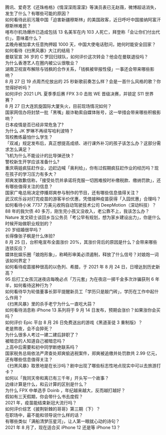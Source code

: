腾讯、爱奇艺《还珠格格》《情深深雨濛濛》等演员表已无赵薇，微博超话消失，发生了什么？有哪些可能的原因？  
如何看待此前污蔑中国「迫害新疆穆斯林」的美国政客，近日呼吁中国接纳阿富汗穆斯林难民？  
喀布尔机场爆炸已造成包括 13 名美军在内 103 人死亡，拜登称「会让你们付出代价」，意味着什么？  
孟晚舟被加拿大任意拘押超 1000 天，中国大使电话慰问，她何时能安全回家？  
如何看待《扫黑风暴》大江的结局？  
曼联官宣 36 岁的 C 罗回归球队，如何评价这次转会？他会在曼联退役吗？  
为什么香港艺人在圈内被公认很敬业？  
湖南卫视宣布解除与钱枫的合作关系，「钱枫被举报性侵」一事还会带来哪些影响？  
8 月 27 日 19 点周杰伦放出的 25 秒新歌前奏怎么样？会是一首什么风格的歌？你觉得好听吗？  
如何评价 2021 LPL 夏季季后赛 FPX 3:0 击败 WE 晋级决赛，并锁定 S11 世界赛？  
8 月 27 日大连凯旋国际大厦失火，目前现场情况如何？  
国家网信办将封禁一批「黑嘴」敲诈勒索自媒体账号，这一举措会带来哪些积极影响？  
日本疫情是否已经非常危急了?  
为什么 JK 罗琳不再续写哈利波特？  
驾校教练最怕什么学生？  
「双减」规定发布后，真正想提高成绩、进行课外补习的孩子该怎么办？这部分需求怎么满足？  
飞机为什么不能设计的比导弹还快？  
警校新生开学应该准备什么?  
重庆萌娃疯狂赶作业，边赶边喊「奥利给」，你有过假期疯狂赶作业的经历吗？现在孩子的学习压力有多大？  
郑爽发致歉信称，「接受处罚并承诺将克服一切困难按时补缴税款、缴纳罚款」，还有哪些值得关注的信息？  
国家广电总局决定停播郑爽参与制作的节目，还有哪些信息值得关注？  
武汉欢乐谷对打完疫苗的游客半价优惠，凭借接种疫苗获得「入园优惠」合理吗？  
如何看待小米 7737 万美元收购自动驾驶技术公司  DeepMotion（深动科技）？  
88 年的我欠债 40 多万，刚生完小孩又没收入，老公靠不上，我该怎么办？  
Nature 发文硕士谈回乡当公务员「考公早有规划，想为家乡建设出力」，你是什么时候开始做职业规划的？  
20 岁结婚很早吗？  
长得像张子枫是什么体验?  
8 月 25 日，台积电宣布全面涨价 20%，其涨价背后的原因是什么？会带来哪些连锁反应？  
媒体批娱乐圈「娘炮形象」，称畸形审美必须遏制，释放了什么信号？对娘炮一词该如何界定？  
如何看待疫苗接种很高的以色列、希腊，于 2021 年 8 月 24 日，日增达到历史新高？  
95 后打工女孩沉迷夜店每晚必点「万元套」为在夜店一掷千金多次诈骗获刑 6 年半，如何看待这种行为？  
如何看待华为轮值董事长郭平提醒新员工「学历只是敲门砖」，学历在工作中起什么作用？  
《扫黑风暴》里的杀手老宁为什么一直吃大蒜？  
如何看待消息称 iPhone 13 系列将于 9 月 14 日发布，预期会涨价？如果涨你会买吗？  
如何评价 Epic 平台 8 月 26 日免费送出的游戏《黑道圣徒 3 重制版》？  
老是熬夜，会不会猝死？  
为什么很多人考过一建二建后辞职了？  
被暗恋的人知道自己被暗恋吗？  
上高中后需要和初中同学断绝联系吗？  
国家税务总局依法严肃查处郑爽偷逃税案件，郑爽被追缴并处罚款共 2.99 亿元，还有哪些信息值得关注？  
《扫黑风暴》取景地是在长沙吗？剧中出现了哪些标志性地点现实中可以去旅游打卡？  
如何以「我同天帝和离已有三千年」开头写一个故事？  
边缘计算是什么，和云计算的区别是什么？  
为什么 FPX 中单选手 Doinb ，年纪越来越大，反而越打越好？  
假如有三天假期，你会带什么书去度假？  
2021 年，疫苗能结束新冠大流行吗？  
如何评价综艺《披荆斩棘的哥哥》第三期（下）？  
在职场中，最不能和领导说什么样的话？  
有哪些类似「满船清梦压星河」，让人第一眼就心动的诗句？  
2021 年 8 月了，现在适合买 iPhone 12 还是等 iPhone 13？  
